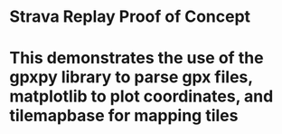 # Strava Replay Proof of Concept
# This demonstrates the use of the gpxpy library to parse gpx files, matplotlib to plot coordinates, and tilemapbase for mapping tiles
